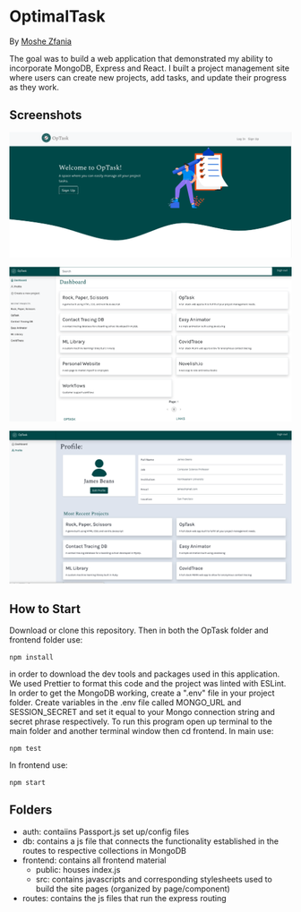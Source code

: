 # OptimalTask

By [Moshe Zfania](https://github.com/SasonCoding?tab=repositories)

The goal was to build a web application that demonstrated my ability to incorporate MongoDB, Express and React. I built a project management site where users can create new projects, add tasks, and update their progress as they work.

## Screenshots

![Landing Page](/frontend/src/Images/landing.png)

![Dashboard](/frontend/src/Images/dashboard.png)

![Profile Page](/frontend/src/Images/profile.png)

## How to Start

Download or clone this repository. Then in both the OpTask folder and frontend folder use:

```
npm install
```

in order to download the dev tools and packages used in this application. We used Prettier to format this code and the project was linted with ESLint.
In order to get the MongoDB working, create a ".env" file in your project folder. Create variables in the .env file called MONGO_URL and SESSION_SECRET and set it equal to your Mongo connection string and secret phrase respectively. To run this program open up terminal to the main folder and another terminal window then cd frontend.
In main use:

```
npm test
```

In frontend use:

```
npm start
```

## Folders

- auth: contaiins Passport.js set up/config files
- db: contains a js file that connects the functionality established in the routes to respective collections in MongoDB
- frontend: contains all frontend material
  - public: houses index.js
  - src: contains javascripts and corresponding stylesheets used to build the site pages (organized by page/component)
- routes: contains the js files that run the express routing
